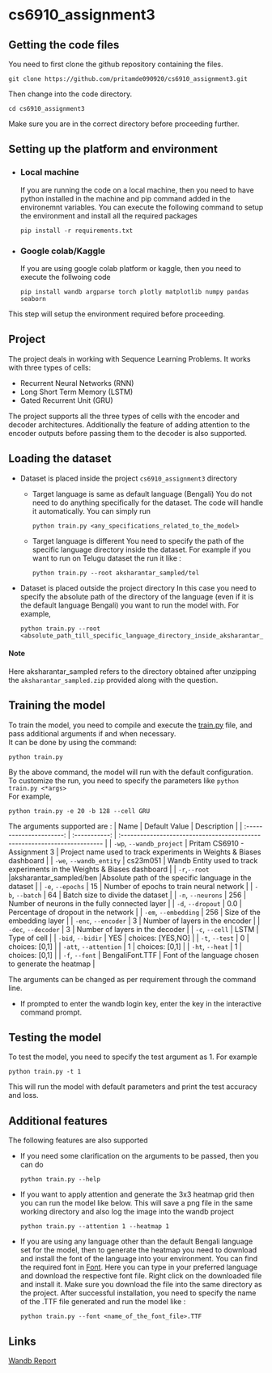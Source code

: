 # cs6910_assignment3

## Getting the code files
You need to first clone the github repository containing the files.
```
git clone https://github.com/pritamde090920/cs6910_assignment3.git
```
Then change into the code directory.
```
cd cs6910_assignment3
```
Make sure you are in the correct directory before proceeding further.


## Setting up the platform and environment
- ### Local machine
  If you are running the code on a local machine, then you need to have python installed in the machine and pip command added in the environemnt variables.
  You can execute the following command to setup the environment and install all the required packages
  ```
  pip install -r requirements.txt
  ```
- ### Google colab/Kaggle
  If you are using google colab platform or kaggle, then you need to execute the follwoing code
  ```
  pip install wandb argparse torch plotly matplotlib numpy pandas seaborn
  ```
This step will setup the environment required before proceeding.


## Project
The project deals in working with Sequence Learning Problems. It works with three types of cells:
- Recurrent Neural Networks (RNN)
- Long Short Term Memory (LSTM)
- Gated Recurrent Unit (GRU)

The project supports all the three types of cells with the encoder and decoder architectures. Additionally the feature of adding attention to the encoder outputs before passing them to the decoder is also supported.

## Loading the dataset
- Dataset is placed inside the project ```cs6910_assignment3``` directory
  - Target language is same as default language (Bengali)
    You do not need to do anything specifically for the dataset. The code will handle it automatically. You can simply run
    ```
    python train.py <any_specifications_related_to_the_model>
    ```
  - Target language is different
    You need to specify the path of the specific language directory inside the dataset. For example if you want to run on Telugu dataset the run it like :
    ```
    python train.py --root aksharantar_sampled/tel
    ```

- Dataset is placed outside the project directory
  In this case you need to specify the absolute path of the directory of the language (even if it is the default language Bengali) you want to run the model with.
  For example,
  ```
  python train.py --root <absolute_path_till_specific_language_directory_inside_aksharantar_sampled>
  ```

#### Note
Here aksharantar_sampled refers to the directory obtained after unzipping the ```aksharantar_sampled.zip``` provided along with the question.


## Training the model

To train the model, you need to compile and execute the [train.py](https://github.com/pritamde090920/cs6910_assignment3/blob/main/train.py) file, and pass additional arguments if and when necessary.\
It can be done by using the command:
```
python train.py
```
By the above command, the model will run with the default configuration.\
To customize the run, you need to specify the parameters like ```python train.py <*args>```\
For example,
```
python train.py -e 20 -b 128 --cell GRU
```
The arguments supported are :
|           Name           | Default Value | Description                                                               |
| :----------------------: | :-----------: | :------------------------------------------------------------------------ |
| `-wp`, `--wandb_project` | Pritam CS6910 - Assignment 3 | Project name used to track experiments in Weights & Biases dashboard      |
|  `-we`, `--wandb_entity` |     cs23m051    | Wandb Entity used to track experiments in the Weights & Biases dashboard |
|     `-r`,`--root`        |aksharantar_sampled/ben |Absolute path of the specific language in the dataset                                         |
|     `-e`, `--epochs`     |       15      | Number of epochs to train neural network                                 |
|   `-b`, `--batch`        |       64       | Batch size to divide the dataset                                  |
|   `-n`, `--neurons`        |       256       | Number of neurons in the fully connected layer                                  |
|   `-d`, `--dropout`        |       0.0       | Percentage of dropout in the network                                  |
|   `-em`, `--embedding`        |       256       | Size of the embedding layer                                  |
|   `-enc`, `--encoder`        |       3       | Number of layers in the encoder                                  |
|   `-dec`, `--decoder`        |       3       | Number of layers in the decoder                                  |
|   `-c`, `--cell`        |       LSTM       | Type of cell                                  |
|   `-bid`, `--bidir`        |       YES       | choices: [YES,NO]                                  |
|   `-t`, `--test`        |       0       | choices: [0,1]                                  |
|   `-att`, `--attention`        |       1       | choices: [0,1]                                  |
|   `-ht`, `--heat`        |       1       | choices: [0,1]                                  |
|   `-f`, `--font`        |       BengaliFont.TTF       | Font of the language chosen to generate the heatmap                                  |

The arguments can be changed as per requirement through the command line.
  - If prompted to enter the wandb login key, enter the key in the interactive command prompt.

## Testing the model
To test the model, you need to specify the test argument as 1. For example
```
python train.py -t 1
```
This will run the model with default parameters and print the test accuracy and loss.




## Additional features
The following features are also supported
  - If you need some clarification on the arguments to be passed, then you can do
    ```
    python train.py --help
    ```
  - If you want to apply attention and generate the 3x3 heatmap grid then you can run the model like below. This will save a png file in the same working directory and also log the image into the wandb project
    ```
    python train.py --attention 1 --heatmap 1
    ``` 
  - If you are using any language other than the default Bengali language set for the model, then to generate the heatmap you need to download and install the font of the language into your environment. You can find the required font in [Font](https://fonts.google.com). Here you can type in your preferred language and download the respective font file. Right click on the downloaded file and install it. Make sure you download the file into the same directory as the project. After successful installation, you need to specify the name of the .TTF file generated and run the model like :
    ```
    python train.py --font <name_of_the_font_file>.TTF
    ```
  
  

## Links
[Wandb Report](https://wandb.ai/cs23m051/Pritam%20CS6910%20-%20Assignment%203/reports/CS6910-Assignment-3-Pritam-De-CS23M051--Vmlldzo3OTc3MDY3)
